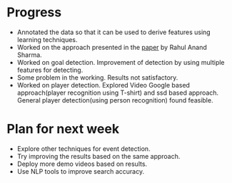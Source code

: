 # Progress
* Annotated the data so that it can be used to derive features using learning techniques.
* Worked on the approach presented in the [paper](https://link.springer.com/article/10.1007/s11760-016-0916-3) by Rahul Anand Sharma.
* Worked on goal detection. Improvement of detection by using multiple features for detecting.
* Some problem in the working. Results not satisfactory.
* Worked on player detection. Explored Video Google based approach(player recognition using T-shirt) and ssd based approach. General player detection(using person recognition) found feasible.

# Plan for next week
* Explore other techniques for event detection.
* Try improving the results based on the same approach.
* Deploy more demo videos based on results.
* Use NLP tools to improve search accuracy.